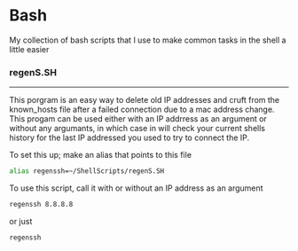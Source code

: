 Bash
====

My collection of bash scripts that I use to make common tasks in the shell a little easier

### regenS.SH
----------------
This porgram is an easy way to delete old IP addresses and cruft from the known_hosts file after a failed connection due to a mac address change. This progam can be used either with an IP addrress as an argument or without any argumants, in which case in will check your current shells history for the last IP addressed you used to try to connect the IP.   

To set this up; make an alias that points to this file
```bash
alias regenssh=~/ShellScripts/regenS.SH
```
To use this script, call it with or without an IP address as an argument 
```bash
regenssh 8.8.8.8
```
or just
```bash
regenssh
```
